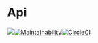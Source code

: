# Api
[![](https://img.shields.io/badge/Protected%20by-Hound-blueviolet)](https://houndci.com)[![Maintainability](https://api.codeclimate.com/v1/badges/e1f24f39eef04bf7c67a/maintainability)](https://codeclimate.com/github/xcixor/doc-oc/maintainability)[![CircleCI](https://circleci.com/gh/xcixor/doc-oc.svg?style=svg)](https://circleci.com/gh/xcixor/doc-oc)